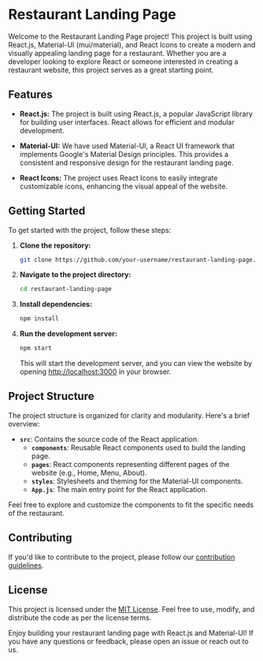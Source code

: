 
# Restaurant Landing Page

Welcome to the Restaurant Landing Page project! This project is built using React.js, Material-UI (mui/material), and React Icons to create a modern and visually appealing landing page for a restaurant. Whether you are a developer looking to explore React or someone interested in creating a restaurant website, this project serves as a great starting point.

## Features

- **React.js:** The project is built using React.js, a popular JavaScript library for building user interfaces. React allows for efficient and modular development.

- **Material-UI:** We have used Material-UI, a React UI framework that implements Google's Material Design principles. This provides a consistent and responsive design for the restaurant landing page.

- **React Icons:** The project uses React Icons to easily integrate customizable icons, enhancing the visual appeal of the website.

## Getting Started

To get started with the project, follow these steps:

1. **Clone the repository:**
   ```bash
   git clone https://github.com/your-username/restaurant-landing-page.git
   ```

2. **Navigate to the project directory:**
   ```bash
   cd restaurant-landing-page
   ```

3. **Install dependencies:**
   ```bash
   npm install
   ```

4. **Run the development server:**
   ```bash
   npm start
   ```

   This will start the development server, and you can view the website by opening [http://localhost:3000](http://localhost:3000) in your browser.

## Project Structure

The project structure is organized for clarity and modularity. Here's a brief overview:

- **`src`**: Contains the source code of the React application.
  - **`components`**: Reusable React components used to build the landing page.
  - **`pages`**: React components representing different pages of the website (e.g., Home, Menu, About).
  - **`styles`**: Stylesheets and theming for the Material-UI components.
  - **`App.js`**: The main entry point for the React application.

Feel free to explore and customize the components to fit the specific needs of the restaurant.

## Contributing

If you'd like to contribute to the project, please follow our [contribution guidelines](CONTRIBUTING.md).

## License

This project is licensed under the [MIT License](LICENSE.md). Feel free to use, modify, and distribute the code as per the license terms.

Enjoy building your restaurant landing page with React.js and Material-UI! If you have any questions or feedback, please open an issue or reach out to us.
